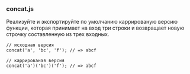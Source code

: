### concat.js

Реализуйте и экспортируйте по умолчанию каррированую версию функции, которая принимает на вход три строки и возвращает новую строчку составленную из трех входных.

```
// исходная версия
concat('a', 'bc', 'f'); // => abcf

// каррированая версия
concat('a')('bc')('f'); // => abcf
```